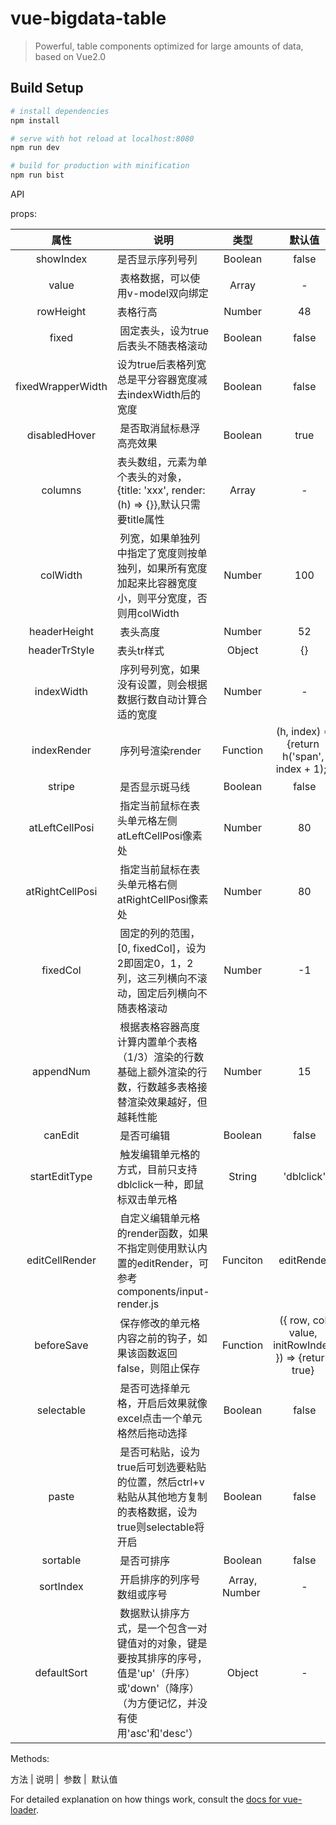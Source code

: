# vue-bigdata-table

> Powerful, table components optimized for large amounts of data, based on Vue2.0

## Build Setup

``` bash
# install dependencies
npm install

# serve with hot reload at localhost:8080
npm run dev

# build for production with minification
npm run bist
```

API

props:

属性  |  说明  |  类型  |  默认值
:-------: | -------  |  :-------:  |  :-------:
showIndex  |  是否显示序列号列  |  Boolean  |  false
value  |  表格数据，可以使用v-model双向绑定  |  Array  |  -
rowHeight  |  表格行高  |  Number  |  48
fixed  |  固定表头，设为true后表头不随表格滚动  |  Boolean  |  false
fixedWrapperWidth  | 设为true后表格列宽总是平分容器宽度减去indexWidth后的宽度 |  Boolean  |  false
disabledHover  |  是否取消鼠标悬浮高亮效果  |  Boolean  |  true
columns  |  表头数组，元素为单个表头的对象，{title: 'xxx', render: (h) => {}},默认只需要title属性  |  Array  |  -
colWidth  |  列宽，如果单独列中指定了宽度则按单独列，如果所有宽度加起来比容器宽度小，则平分宽度，否则用colWidth  |  Number  |  100
headerHeight  |  表头高度  |  Number  |  52
headerTrStyle  |  表头tr样式  |  Object  |  {}
indexWidth  |  序列号列宽，如果没有设置，则会根据数据行数自动计算合适的宽度  |  Number  |  -
indexRender  |  序列号渲染render  |  Function  |  (h, index) => {return h('span', index + 1);}
stripe  |  是否显示斑马线  |  Boolean  |  false
atLeftCellPosi  |  指定当前鼠标在表头单元格左侧atLeftCellPosi像素处  |  Number  |  80
atRightCellPosi  |  指定当前鼠标在表头单元格右侧atRightCellPosi像素处  |  Number  |  80
fixedCol  |  固定的列的范围，[0, fixedCol]，设为2即固定0，1，2列，这三列横向不滚动，固定后列横向不随表格滚动  |  Number  |  -1
appendNum  |  根据表格容器高度计算内置单个表格（1/3）渲染的行数基础上额外渲染的行数，行数越多表格接替渲染效果越好，但越耗性能  |  Number  |  15
canEdit  |  是否可编辑  |  Boolean  |  false
startEditType  |  触发编辑单元格的方式，目前只支持dblclick一种，即鼠标双击单元格  |  String  |  'dblclick'
editCellRender  |  自定义编辑单元格的render函数，如果不指定则使用默认内置的editRender，可参考components/input-render.js  |  Funciton  |  editRender
beforeSave  |  保存修改的单元格内容之前的钩子，如果该函数返回false，则阻止保存  |  Function  |  ({ row, col, value, initRowIndex }) => {return true}
selectable  |  是否可选择单元格，开启后效果就像excel点击一个单元格然后拖动选择  |  Boolean  |  false
 paste |  是否可粘贴，设为true后可划选要粘贴的位置，然后ctrl+v粘贴从其他地方复制的表格数据，设为true则selectable将开启  |  Boolean  |  false
sortable  |  是否可排序  |  Boolean  |  false
sortIndex  |  开启排序的列序号数组或序号  |  Array, Number  |  -
defaultSort  |  数据默认排序方式，是一个包含一对键值对的对象，键是要按其排序的序号，值是'up'（升序）或'down'（降序）（为方便记忆，并没有使用'asc'和'desc'）  |  Object  |  -

Methods:

方法  |  说明  |  参数  |  默认值

For detailed explanation on how things work, consult the [docs for vue-loader](http://vuejs.github.io/vue-loader).
